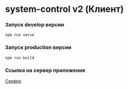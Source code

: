 # system-control v2 (Клиент)

### Запуск develop версии

```
npm run serve
```

### Запуск production версии

```
npm run build
```

### Ссылка на сервер приложения

[Сервер](https://github.com/DERUINO/system-control-v2)
